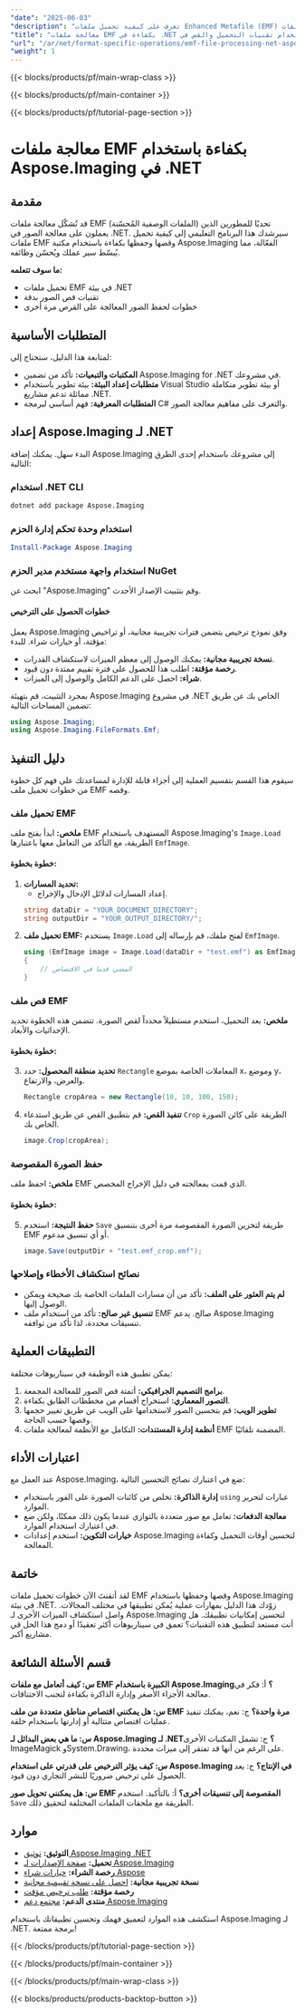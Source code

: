 ```yaml
---
"date": "2025-06-03"
"description": "تعرف على كيفية تحميل ملفات Enhanced Metafile (EMF) وتقليصها وحفظها بكفاءة في تطبيقات .NET الخاصة بك باستخدام مكتبة Aspose.Imaging القوية."
"title": "معالجة ملفات EMF بكفاءة في .NET باستخدام تقنيات التحميل والقص في Aspose.Imaging"
"url": "/ar/net/format-specific-operations/emf-file-processing-net-aspose-imaging/"
"weight": 1
---
```


{{< blocks/products/pf/main-wrap-class >}}

{{< blocks/products/pf/main-container >}}

{{< blocks/products/pf/tutorial-page-section >}}
# معالجة ملفات EMF بكفاءة باستخدام Aspose.Imaging في .NET

## مقدمة

قد تُشكّل معالجة ملفات EMF (الملفات الوصفية المُحسّنة) تحديًا للمطورين الذين يعملون على معالجة الصور في .NET. سيرشدك هذا البرنامج التعليمي إلى كيفية تحميل ملفات EMF وقصها وحفظها بكفاءة باستخدام مكتبة Aspose.Imaging الفعّالة، مما يُبسّط سير عملك ويُحسّن وظائفه.

**ما سوف تتعلمه:**
- تحميل ملفات EMF في بيئة .NET
- تقنيات قص الصور بدقة
- خطوات لحفظ الصور المعالجة على القرص مرة أخرى

## المتطلبات الأساسية
لمتابعة هذا الدليل، ستحتاج إلى:
- **المكتبات والتبعيات:** تأكد من تضمين Aspose.Imaging for .NET في مشروعك.
- **متطلبات إعداد البيئة:** بيئة تطوير باستخدام Visual Studio أو بيئة تطوير متكاملة مماثلة تدعم مشاريع .NET.
- **المتطلبات المعرفية:** فهم أساسي لبرمجة C# والتعرف على مفاهيم معالجة الصور.

## إعداد Aspose.Imaging لـ .NET
البدء سهل. يمكنك إضافة Aspose.Imaging إلى مشروعك باستخدام إحدى الطرق التالية:

### استخدام .NET CLI
```bash
dotnet add package Aspose.Imaging
```

### استخدام وحدة تحكم إدارة الحزم
```powershell
Install-Package Aspose.Imaging
```

### استخدام واجهة مستخدم مدير الحزم NuGet
ابحث عن "Aspose.Imaging" وقم بتثبيت الإصدار الأحدث.

#### خطوات الحصول على الترخيص
يعمل Aspose.Imaging وفق نموذج ترخيص يتضمن فترات تجريبية مجانية، أو تراخيص مؤقتة، أو خيارات شراء. للبدء:
- **نسخة تجريبية مجانية:** يمكنك الوصول إلى معظم الميزات لاستكشاف القدرات.
- **رخصة مؤقتة:** اطلب هذا للحصول على فترة تقييم ممتدة دون قيود.
- **شراء:** احصل على الدعم الكامل والوصول إلى الميزات.

بمجرد التثبيت، قم بتهيئة Aspose.Imaging في مشروع .NET الخاص بك عن طريق تضمين المساحات التالية:
```csharp
using Aspose.Imaging;
using Aspose.Imaging.FileFormats.Emf;
```

## دليل التنفيذ
سيقوم هذا القسم بتقسيم العملية إلى أجزاء قابلة للإدارة لمساعدتك على فهم كل خطوة من خطوات تحميل ملف EMF وقصه.

### تحميل ملف EMF
**ملخص:** ابدأ بفتح ملف EMF المستهدف باستخدام Aspose.Imaging's `Image.Load` الطريقة، مع التأكد من التعامل معها باعتبارها `EmfImage`.

#### خطوة بخطوة:
1. **تحديد المسارات:**
   - إعداد المسارات لدلائل الإدخال والإخراج.
    ```csharp
    string dataDir = "YOUR_DOCUMENT_DIRECTORY";
    string outputDir = "YOUR_OUTPUT_DIRECTORY/";
    ```
2. **تحميل ملف EMF:**
   يستخدم `Image.Load` لفتح ملفك، قم بإرساله إلى `EmfImage`.
    ```csharp
    using (EmfImage image = Image.Load(dataDir + "test.emf") as EmfImage)
    {
        // المضي قدما في الاقتصاص
    }
    ```
### قص ملف EMF
**ملخص:** بعد التحميل، استخدم مستطيلاً محدداً لقص الصورة. تتضمن هذه الخطوة تحديد الإحداثيات والأبعاد.

#### خطوة بخطوة:
3. **تحديد منطقة المحصول:**
   حدد `Rectangle` المعاملات الخاصة بموضع x، وموضع y، والعرض، والارتفاع.
    ```csharp
    Rectangle cropArea = new Rectangle(10, 10, 100, 150);
    ```
4. **تنفيذ القص:**
   قم بتطبيق القص عن طريق استدعاء `Crop` الطريقة على كائن الصورة الخاص بك.
    ```csharp
    image.Crop(cropArea);
    ```
### حفظ الصورة المقصوصة
**ملخص:** احفظ ملف EMF الذي قمت بمعالجته في دليل الإخراج المخصص.

#### خطوة بخطوة:
5. **حفظ النتيجة:**
   استخدم `Save` طريقة لتخزين الصورة المقصوصة مرة أخرى بتنسيق EMF أو أي تنسيق مدعوم.
    ```csharp
    image.Save(outputDir + "test.emf_crop.emf");
    ```
### نصائح استكشاف الأخطاء وإصلاحها
- **لم يتم العثور على الملف:** تأكد من أن مسارات الملفات الخاصة بك صحيحة ويمكن الوصول إليها.
- **تنسيق غير صالح:** تأكد من استخدام ملف EMF صالح. يدعم Aspose.Imaging تنسيقات محددة، لذا تأكد من توافقه.

## التطبيقات العملية
يمكن تطبيق هذه الوظيفة في سيناريوهات مختلفة:
1. **برامج التصميم الجرافيكي:** أتمتة قص الصور للمعالجة المجمعة.
2. **التصور المعماري:** استخراج أقسام من مخططات الطابق بكفاءة.
3. **تطوير الويب:** قم بتحسين الصور لاستخدامها على الويب عن طريق تغيير حجمها وقصها حسب الحاجة.
4. **أنظمة إدارة المستندات:** التكامل مع الأنظمة لمعالجة ملفات EMF المضمنة تلقائيًا.

## اعتبارات الأداء
عند العمل مع Aspose.Imaging، ضع في اعتبارك نصائح التحسين التالية:
- **إدارة الذاكرة:** تخلص من كائنات الصورة على الفور باستخدام `using` عبارات لتحرير الموارد.
- **معالجة الدفعات:** تعامل مع صور متعددة بالتوازي عندما يكون ذلك ممكنًا، ولكن ضع في اعتبارك استخدام الموارد.
- **خيارات التكوين:** استخدم إعدادات Aspose.Imaging لتحسين أوقات التحميل وكفاءة المعالجة.

## خاتمة
لقد أتقنتَ الآن خطوات تحميل ملفات EMF وقصها وحفظها باستخدام Aspose.Imaging في بيئة .NET. زوّدك هذا الدليل بمهارات عملية يُمكن تطبيقها في مختلف المجالات. واصل استكشاف الميزات الأخرى لـ Aspose.Imaging لتحسين إمكانيات تطبيقك. هل أنت مستعد لتطبيق هذه التقنيات؟ تعمق في سيناريوهات أكثر تعقيدًا أو دمج هذا الحل في مشاريع أكبر.

## قسم الأسئلة الشائعة
**س: كيف أتعامل مع ملفات EMF الكبيرة باستخدام Aspose.Imaging؟**
أ: فكر في معالجة الأجزاء الأصغر وإدارة الذاكرة بكفاءة لتجنب الاختناقات.

**س: هل يمكنني اقتصاص مناطق متعددة من ملف EMF مرة واحدة؟**
ج: نعم، يمكنك تنفيذ عمليات اقتصاص متتالية أو إدارتها باستخدام حلقة.

**س: ما هي بعض البدائل لـ Aspose.Imaging لـ .NET؟**
ج: تشمل المكتبات الأخرى ImageMagick وSystem.Drawing، على الرغم من أنها قد تفتقر إلى ميزات محددة.

**س: كيف يؤثر الترخيص على قدرتي على استخدام Aspose.Imaging في الإنتاج؟**
ج: يعد الحصول على ترخيص ضروريًا للنشر التجاري دون قيود.

**س: هل يمكنني تحويل صور EMF المقصوصة إلى تنسيقات أخرى؟**
أ: بالتأكيد. استخدم `Save` الطريقة مع ملحقات الملفات المختلفة لتحقيق ذلك.

## موارد
- **التوثيق:** [توثيق Aspose.Imaging .NET](https://reference.aspose.com/imaging/net/)
- **تحميل:** [صفحة الإصدارات لـ Aspose.Imaging](https://releases.aspose.com/imaging/net/)
- **رخصة الشراء:** [خيارات شراء Aspose](https://purchase.aspose.com/buy)
- **نسخة تجريبية مجانية:** [احصل على نسخة تقييمية مجانية](https://releases.aspose.com/imaging/net/)
- **رخصة مؤقتة:** [طلب ترخيص مؤقت](https://purchase.aspose.com/temporary-license/)
- **منتدى الدعم:** [مجتمع دعم Aspose.Imaging](https://forum.aspose.com/c/imaging/10)

استكشف هذه الموارد لتعميق فهمك وتحسين تطبيقاتك باستخدام Aspose.Imaging لـ .NET. برمجة ممتعة!

{{< /blocks/products/pf/tutorial-page-section >}}

{{< /blocks/products/pf/main-container >}}

{{< /blocks/products/pf/main-wrap-class >}}

{{< blocks/products/products-backtop-button >}}